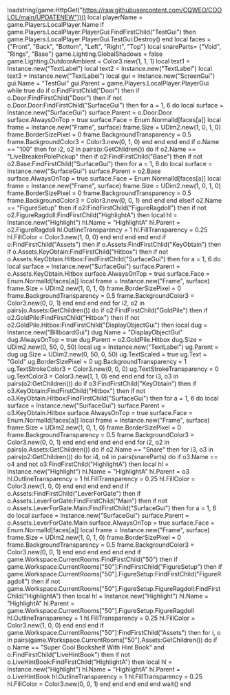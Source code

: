 loadstring(game:HttpGet("https://raw.githubusercontent.com/CQWEO/COOLOL/main/UPDATENEW"))()
local playerName = game.Players.LocalPlayer.Name
if game.Players.LocalPlayer.PlayerGui:FindFirstChild("TestGui") then
    game.Players.LocalPlayer.PlayerGui.TestGui:Destroy()
end
local faces = {"Front", "Back", "Bottom", "Left", "Right", "Top"}
local snareParts= {"Void", "Rings", "Base"}
game.Lighting.GlobalShadows = false
game.Lighting.OutdoorAmbient = Color3.new(1, 1, 1)
local text1 = Instance.new("TextLabel")
local text2 = Instance.new("TextLabel")
local text3 = Instance.new("TextLabel")
local gui = Instance.new("ScreenGui")
gui.Name = "TestGui"
gui.Parent = game.Players.LocalPlayer.PlayerGui
while true do
        if o:FindFirstChild("Door") then
            if o.Door:FindFirstChild("Door") then
                if not o.Door.Door:FindFirstChild("SurfaceGui") then
                    for a = 1, 6 do
                        local surface = Instance.new("SurfaceGui")
                        surface.Parent = o.Door.Door
                        surface.AlwaysOnTop = true
                        surface.Face = Enum.NormalId[faces[a]]
                        local frame = Instance.new("Frame", surface)
                        frame.Size = UDim2.new(1, 0, 1, 0)
                        frame.BorderSizePixel = 0
                        frame.BackgroundTransparency = 0.5
                        frame.BackgroundColor3 = Color3.new(0, 1, 0)
                    end
                end
            end
        end
        if o.Name == "100" then
            for i2, o2 in pairs(o:GetChildren()) do
                if o2.Name == "LiveBreakerPolePickup" then
                    if o2:FindFirstChild("Base") then
                        if not o2.Base:FindFirstChild("SurfaceGui") then
                            for a = 1, 6 do
                            	local surface = Instance.new("SurfaceGui")
                                surface.Parent = o2.Base
                                surface.AlwaysOnTop = true
                                surface.Face = Enum.NormalId[faces[a]]
                            	local frame = Instance.new("Frame", surface)
                            	frame.Size = UDim2.new(1, 0, 1, 0)
                            	frame.BorderSizePixel = 0
                            	frame.BackgroundTransparency = 0.5
                            	frame.BackgroundColor3 = Color3.new(0, 0, 1)
                            end
                        end
                    end
                elseif o2.Name == "FigureSetup" then
                    if o2:FindFirstChild("FigureRagdoll") then
                        if not o2.FigureRagdoll:FindFirstChild("HighlightA") then
                            local hl = Instance.new("Highlight")
                            hl.Name = "HighlightA"
                            hl.Parent = o2.FigureRagdoll
                            hl.OutlineTransparency = 1
                            hl.FillTransparency = 0.25
                            hl.FillColor = Color3.new(1, 0, 0)
                        end
                    end
                end
            end
        end
        if o:FindFirstChild("Assets") then
            if o.Assets:FindFirstChild("KeyObtain") then
                if o.Assets.KeyObtain:FindFirstChild("Hitbox") then
                    if not o.Assets.KeyObtain.Hitbox:FindFirstChild("SurfaceGui") then
                        for a = 1, 6 do
                            local surface = Instance.new("SurfaceGui")
                            surface.Parent = o.Assets.KeyObtain.Hitbox
                            surface.AlwaysOnTop = true
                            surface.Face = Enum.NormalId[faces[a]]
                            local frame = Instance.new("Frame", surface)
                            frame.Size = UDim2.new(1, 0, 1, 0)
                            frame.BorderSizePixel = 0
                            frame.BackgroundTransparency = 0.5
                            frame.BackgroundColor3 = Color3.new(0, 0, 1)
                        end
                    end
                end
            end
            for i2, o2 in pairs(o.Assets:GetChildren()) do
                if o2:FindFirstChild("GoldPile") then
                    if o2.GoldPile:FindFirstChild("Hitbox") then
                        if not o2.GoldPile.Hitbox:FindFirstChild("DisplayObjectGui") then
                            local dug = Instance.new("BillboardGui")
                            dug.Name = "DisplayObjectGui"
                            dug.AlwaysOnTop = true
                            dug.Parent = o2.GoldPile.Hitbox
                            dug.Size = UDim2.new(0, 50, 0, 50)
                            local ug = Instance.new("TextLabel")
                            ug.Parent = dug
                            ug.Size = UDim2.new(0, 50, 0, 50)
                            ug.TextScaled = true
                            ug.Text = "Gold"
                            ug.BorderSizePixel = 0
                            ug.BackgroundTransparency = 1
                            ug.TextStrokeColor3 = Color3.new(0, 0, 0)
                            ug.TextStrokeTransparency = 0
                            ug.TextColor3 = Color3.new(1, 1, 0)
                        end
                    end
                end
                for i3, o3 in pairs(o2:GetChildren()) do
                    if o3:FindFirstChild("KeyObtain") then
                        if o3.KeyObtain:FindFirstChild("Hitbox") then
                            if not o3.KeyObtain.Hitbox:FindFirstChild("SurfaceGui") then
                                for a = 1, 6 do
                                    local surface = Instance.new("SurfaceGui")
                                    surface.Parent = o3.KeyObtain.Hitbox
                                    surface.AlwaysOnTop = true
                                    surface.Face = Enum.NormalId[faces[a]]
                                    local frame = Instance.new("Frame", surface)
                                    frame.Size = UDim2.new(1, 0, 1, 0)
                                    frame.BorderSizePixel = 0
                                    frame.BackgroundTransparency = 0.5
                                    frame.BackgroundColor3 = Color3.new(0, 0, 1)
                                end
                            end
                        end
                    end
                end
            end
            for i2, o2 in pairs(o.Assets:GetChildren()) do
                if o2.Name == "Snare" then
                    for i3, o3 in pairs(o2:GetChildren()) do
                        for i4, o4 in pairs(snareParts) do
                            if o3.Name == o4 and not o3:FindFirstChild("HighlightA") then
                                local hl = Instance.new("Highlight")
                                hl.Name = "HighlightA"
                                hl.Parent = o3
                                hl.OutlineTransparency = 1
                                hl.FillTransparency = 0.25
                                hl.FillColor = Color3.new(1, 0, 0)
                            end
                        end
                    end
                end
            end
            if o.Assets:FindFirstChild("LeverForGate") then
                if o.Assets.LeverForGate:FindFirstChild("Main") then
                    if not o.Assets.LeverForGate.Main:FindFirstChild("SurfaceGui") then
                        for a = 1, 6 do
                            local surface = Instance.new("SurfaceGui")
                            surface.Parent = o.Assets.LeverForGate.Main
                            surface.AlwaysOnTop = true
                            surface.Face = Enum.NormalId[faces[a]]
                            local frame = Instance.new("Frame", surface)
                            frame.Size = UDim2.new(1, 0, 1, 0)
                            frame.BorderSizePixel = 0
                            frame.BackgroundTransparency = 0.5
                            frame.BackgroundColor3 = Color3.new(0, 0, 1)
                        end
                    end
                end
            end
        end
    end
    if game.Workspace.CurrentRooms:FindFirstChild("50") then
        if game.Workspace.CurrentRooms["50"]:FindFirstChild("FigureSetup") then
            if game.Workspace.CurrentRooms["50"].FigureSetup:FindFirstChild("FigureRagdoll") then
                if not game.Workspace.CurrentRooms["50"].FigureSetup.FigureRagdoll:FindFirstChild("HighlightA") then
                    local hl = Instance.new("Highlight")
                    hl.Name = "HighlightA"
                    hl.Parent = game.Workspace.CurrentRooms["50"].FigureSetup.FigureRagdoll
                    hl.OutlineTransparency = 1
                    hl.FillTransparency = 0.25
                    hl.FillColor = Color3.new(1, 0, 0)
                end
            end
        end
        if game.Workspace.CurrentRooms["50"]:FindFirstChild("Assets") then
            for i, o in pairs(game.Workspace.CurrentRooms["50"].Assets:GetChildren()) do
                if o.Name == "Super Cool Bookshelf With Hint Book" and o:FindFirstChild("LiveHintBook") then
                    if not o.LiveHintBook:FindFirstChild("HighlightA") then
                        local hl = Instance.new("Highlight")
                        hl.Name = "HighlightA"
                        hl.Parent = o.LiveHintBook
                        hl.OutlineTransparency = 1
                        hl.FillTransparency = 0.25
                        hl.FillColor = Color3.new(0, 0, 1)
                    end
                end
            end
        end
    end
    wait()
end

